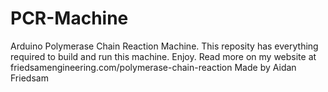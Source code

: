 # PCR-Machine
Arduino Polymerase Chain Reaction Machine. 
This reposity has everything required to build and run this machine. Enjoy.
Read more on my website at friedsamengineering.com/polymerase-chain-reaction
Made by Aidan Friedsam
